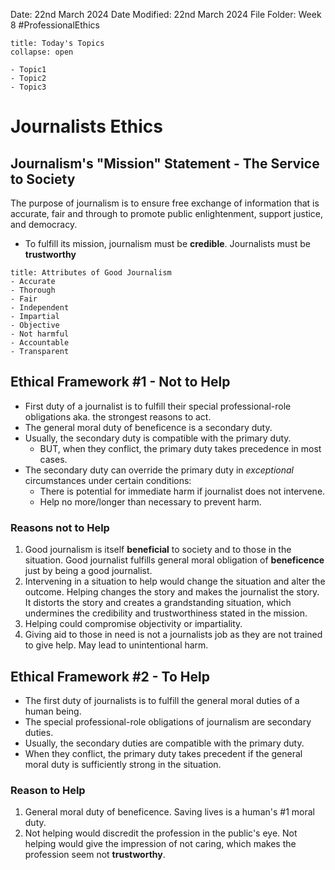 Date: 22nd March 2024
Date Modified: 22nd March 2024
File Folder: Week 8
#ProfessionalEthics

```ad-abstract
title: Today's Topics
collapse: open

- Topic1
- Topic2
- Topic3

```

# Journalists Ethics

## Journalism's "Mission" Statement - The Service to Society

The purpose of journalism is to ensure free exchange of information that is accurate, fair  and through to promote public enlightenment, support justice, and democracy.
- To fulfill its mission, journalism must be **credible**. Journalists must be **trustworthy**

```ad-example
title: Attributes of Good Journalism
- Accurate
- Thorough
- Fair
- Independent
- Impartial
- Objective
- Not harmful
- Accountable
- Transparent
```

## Ethical Framework #1 - Not to Help

- First duty of a journalist is to fulfill their special professional-role obligations aka. the strongest reasons to act.
- The general moral duty of beneficence is a secondary duty.
- Usually, the secondary duty is compatible with the primary duty.
	- BUT, when they conflict, the primary duty takes precedence in most cases.
- The secondary duty can override the primary duty in *exceptional* circumstances under certain conditions:
	- There is potential for immediate harm if journalist does not intervene.
	- Help no more/longer than necessary to prevent harm.

### Reasons not to Help

1. Good journalism is itself **beneficial** to society and to those in the situation. Good journalist fulfills general moral obligation of **beneficence** just by being a good journalist.
2. Intervening in a situation to help would change the situation and alter the outcome. Helping changes the story and makes the journalist the story. It distorts the story and creates a grandstanding situation, which undermines the credibility and trustworthiness stated in the mission.
3. Helping could compromise objectivity or impartiality.
4. Giving aid to those in need is not a journalists job as they are not trained to give help. May lead to unintentional harm.
## Ethical Framework #2 - To Help

- The first duty of journalists is to fulfill the general moral duties of a human being.
- The special professional-role obligations of journalism are secondary duties.
- Usually, the secondary duties are compatible with the primary duty.
- When they conflict, the primary duty takes precedent if the general moral duty is sufficiently strong in the situation.
  
### Reason to Help

1. General moral duty of beneficence. Saving lives is a human's #1 moral duty.
2. Not helping would discredit the profession in the public's eye. Not helping would give the impression of not caring, which makes the profession seem not **trustworthy**.


